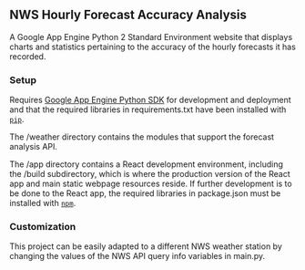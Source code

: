 ## NWS Hourly Forecast Accuracy Analysis

A Google App Engine Python 2 Standard Environment website that displays charts and statistics pertaining to the accuracy of the hourly forecasts it has recorded.

### Setup

Requires [Google App Engine Python SDK](https://cloud.google.com/appengine/downloads) for development and deployment and that the required libraries in requirements.txt have been installed with [`pip`](pip.readthedocs.org).

The /weather directory contains the modules that support the forecast analysis API.

The /app directory contains a React development environment, including the /build subdirectory, which is where the production version of the React app and main static webpage resources reside. If further development is to be done to the React app, the required libraries in package.json must be installed with [`npm`](https://docs.npmjs.com/).

### Customization

This project can be easily adapted to a different NWS weather station by changing the values of the NWS API query info variables in main.py.
